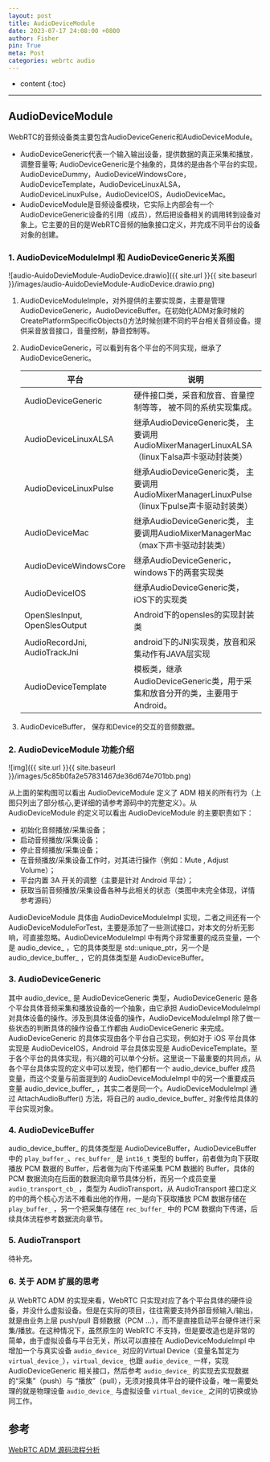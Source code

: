 ```yaml
---
layout: post
title: AudioDeviceModule
date: 2023-07-17 24:08:00 +0800
author: Fisher
pin: True
meta: Post
categories: webrtc audio
---
```



* content
{:toc}

---

## AudioDeviceModule

WebRTC的音频设备类主要包含AudioDeviceGeneric和AudioDeviceModule。

- AudioDeviceGeneric代表一个输入输出设备，提供数据的真正采集和播放，调整音量等;  AudioDeviceGeneric是个抽象的，具体的是由各个平台的实现，AudioDeviceDummy，AudioDeviceWindowsCore，AudioDeviceTemplate，AudioDeviceLinuxALSA，AudioDeviceLinuxPulse，AudioDeviceIOS，AudioDeviceMac。
- AudioDeviceModule是音频设备模块，它实际上内部会有一个AudioDeviceGeneric设备的引用（成员），然后把设备相关的调用转到设备对象上。它主要的目的是WebRTC音频的抽象接口定义，并完成不同平台的设备对象的创建。



### 1. AudioDeviceModuleImpl 和 AudioDeviceGeneric关系图


![audio-AuidoDevieModule-AudioDevice.drawio]({{ site.url }}{{ site.baseurl }}/images/audio-AuidoDevieModule-AudioDevice.drawio.png)


1. AudioDeviceModuleImple，对外提供的主要实现类，主要是管理AudioDeviceGeneric，AudioDeviceBuffer。在初始化ADM对象时候的CreatePlatformSpecificObjects()方法时候创建不同的平台相关音频设备。提供采音放音接口，音量控制，静音控制等。

2. AudioDeviceGeneric，可以看到有各个平台的不同实现，继承了AudioDeviceGeneric。

   | 平台                          | 说明                                                         |
   | ----------------------------- | ------------------------------------------------------------ |
   | AudioDeviceGeneric            | 硬件接口类，采音和放音、音量控制等等， 被不同的系统实现集成。 |
   | AudioDeviceLinuxALSA          | 继承AudioDeviceGeneric类， 主要调用AudioMixerManagerLinuxALSA（linux下alsa声卡驱动封装类） |
   | AudioDeviceLinuxPulse         | 继承AudioDeviceGeneric类， 主要调用AudioMixerManagerLinuxPulse（linux下pulse声卡驱动封装类） |
   | AudioDeviceMac                | 继承AudioDeviceGeneric类， 主要调用AudioMixerManagerMac（max下声卡驱动封装类） |
   | AudioDeviceWindowsCore        | 继承AudioDeviceGeneric， windows下的两套实现类               |
   | AudioDeviceIOS                | 继承AudioDeviceGeneric类， iOS下的实现类                     |
   | OpenSlesInput, OpenSlesOutput | Android下的opensles的实现封装类                              |
   | AudioRecordJni, AudioTrackJni | android下的JNI实现类，放音和采集动作有JAVA层实现             |
   | AudioDeviceTemplate           | 模板类，继承AudioDeviceGeneric类，用于采集和放音分开的类，主要用于Android。 |

   

3. AudioDeviceBuffer， 保存和Device的交互的音频数据。

   

### 2. AudioDeviceModule 功能介绍

![img]({{ site.url }}{{ site.baseurl }}/images/5c85b0fa2e57831467de36d674e701bb.png)

从上面的架构图可以看出 AudioDeviceModule 定义了 ADM 相关的所有行为（上图只列出了部分核心,更详细的请参考源码中的完整定义）。从 AudioDeviceModule 的定义可以看出 AudioDeviceModule 的主要职责如下：

- 初始化音频播放/采集设备；
- 启动音频播放/采集设备；
- 停止音频播放/采集设备；
- 在音频播放/采集设备工作时，对其进行操作（例如：Mute , Adjust Volume）；
- 平台内置 3A 开关的调整（主要是针对 Android 平台）；
- 获取当前音频播放/采集设备各种与此相关的状态（类图中未完全体现，详情参考源码）

AudioDeviceModule 具体由 AudioDeviceModuleImpl 实现，二者之间还有一个 AudioDeviceModuleForTest，主要是添加了一些测试接口，对本文的分析无影响，可直接忽略。AudioDeviceModuleImpl 中有两个非常重要的成员变量，一个是 audio_device_ ，它的具体类型是 std::unique_ptr，另一个是 audio_device_buffer_ ，它的具体类型是 AudioDeviceBuffer。

### 3. AudioDeviceGeneric


其中 audio_device_ 是 AudioDeviceGeneric 类型，AudioDeviceGeneric 是各个平台具体音频采集和播放设备的一个抽象，由它承担 AudioDeviceModuleImpl 对具体设备的操作。涉及到具体设备的操作，AudioDeviceModuleImpl 除了做一些状态的判断具体的操作设备工作都由 AudioDeviceGeneric 来完成。AudioDeviceGeneric 的具体实现由各个平台自己实现，例如对于 iOS 平台具体实现是 AudioDeviceIOS，Android 平台具体实现是 AudioDeviceTemplate。至于各个平台的具体实现，有兴趣的可以单个分析。这里说一下最重要的共同点，从各个平台具体实现的定义中可以发现，他们都有一个 audio_device_buffer 成员变量，而这个变量与前面提到的 AudioDeviceModuleImpl 中的另一个重要成员变量 audio_device_buffer_ ，其实二者是同一个。AudioDeviceModuleImpl 通过 AttachAudioBuffer() 方法，将自己的 audio_device_buffer_ 对象传给具体的平台实现对象。

### 4. AudioDeviceBuffer

audio_device_buffer_ 的具体类型是 AudioDeviceBuffer，AudioDeviceBuffer 中的 `play_buffer_`、`rec_buffer_` 是 `int16_t`  类型的 buffer，前者做为向下获取播放 PCM 数据的 Buffer，后者做为向下传递采集 PCM 数据的 Buffer，具体的 PCM 数据流向在后面的数据流向章节具体分析，而另一个成员变量  `audio_transport_cb_` ，类型为 AudioTransport，从 AudioTransport 接口定义的中的两个核心方法不难看出他的作用，一是向下获取播放 PCM 数据存储在 `play_buffer_` ，另一个把采集存储在 `rec_buffer_` 中的 PCM 数据向下传递，后续具体流程参考数据流向章节。

### 5. AudioTransport

待补充。



### 6. 关于 ADM 扩展的思考 

从 WebRTC ADM 的实现来看，WebRTC 只实现对应了各个平台具体的硬件设备，并没什么虚拟设备。但是在实际的项目，往往需要支持外部音频输入/输出，就是由业务上层 push/pull 音频数据（PCM ...），而不是直接启动平台硬件进行采集/播放。在这种情况下，虽然原生的 WebRTC 不支持，但是要改造也是非常的简单，由于虚拟设备与平台无关，所以可以直接在 AudioDeviceModuleImpl 中增加一个与真实设备 `audio_device_` 对应的Virtual Device（变量名暂定为`virtual_device_`），`virtual_device_` 也跟 `audio_device_` 一样，实现 AudioDeviceGeneric 相关接口，然后参考 `audio_device_` 的实现去实现数据的“采集”（push）与 “播放”（pull），无须对接具体平台的硬件设备，唯一需要处理的就是物理设备 `audio_device_` 与虚拟设备 `virtual_device_` 之间的切换或协同工作。



## 参考

[WebRTC ADM 源码流程分析](https://blog.csdn.net/netease_im/article/details/123088666)

